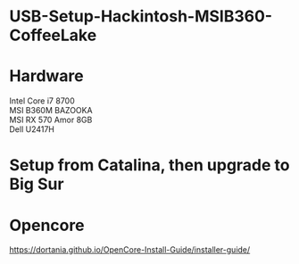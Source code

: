# USB-Setup-Hackintosh-MSIB360-CoffeeLake

# Hardware
Intel Core i7 8700<br>
MSI B360M BAZOOKA<br>
MSI RX 570 Amor 8GB<br>
Dell U2417H<br>

# Setup from Catalina, then upgrade to Big Sur

# Opencore
https://dortania.github.io/OpenCore-Install-Guide/installer-guide/
